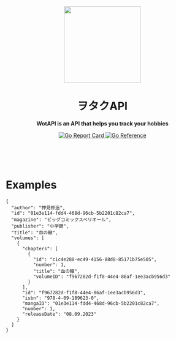 <div align="center">
	<img src="https://avatars.githubusercontent.com/u/123919279?s=400&u=aee8c270d9270fd610a148ca28f4e46344732f95&v=4" width="200" height="200">
	<h1>ヲタクAPI</h1>
	<p>
		<b>WotAPI is an API that helps you track your hobbies</b>
	</p>
  <p>
    <a href="https://goreportcard.com/report/github.com/stianfro/wotapi">
      <img src="https://goreportcard.com/badge/github.com/stianfro/wotapi" alt="Go Report Card">
    </a>
    <a href="https://pkg.go.dev/github.com/stianfro/wotapi">
      <img src="https://pkg.go.dev/badge/github.com/stianfro/wotapi.svg" alt="Go Reference">
    </a>
  </p>
	<br>
	<br>
	<br>
</div>

# Examples

```
{
  "author": "押見修造",
  "id": "01e3e114-fdd4-468d-96cb-5b2201c82ca7",
  "magazine": "ビッグコミックスペリオール",
  "publisher": "小学館",
  "title": "血の轍",
  "volumes": [
    {
      "chapters": [
        {
          "id": "c1c4e288-ec49-4156-88d8-85171b75e505",
          "number": 1,
          "title": "血の轍",
          "volumeID": "f967282d-f1f8-44e4-86af-1ee3acb956d3"
        }
      ],
      "id": "f967282d-f1f8-44e4-86af-1ee3acb956d3",
      "isbn": "978-4-09-189623-0",
      "mangaID": "01e3e114-fdd4-468d-96cb-5b2201c82ca7",
      "number": 1,
      "releaseDate": "08.09.2023"
    }
  ]
}
```

